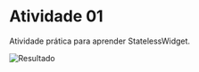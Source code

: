 # Atividade 01

Atividade prática para aprender StatelessWidget.

![Resultado](C:\Users\pedro\dev_flutter\Atividade_01\lib\img01.PNG "Resultado")
